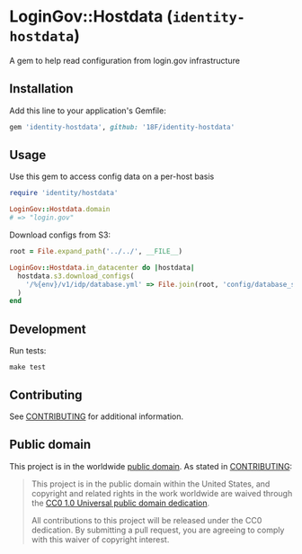 # LoginGov::Hostdata (`identity-hostdata`)

A gem to help read configuration from login.gov infrastructure

## Installation

Add this line to your application's Gemfile:

```ruby
gem 'identity-hostdata', github: '18F/identity-hostdata'
```

## Usage

Use this gem to access config data on a per-host basis

```ruby
require 'identity/hostdata'

LoginGov::Hostdata.domain
# => "login.gov"
```

Download configs from S3:

```ruby
root = File.expand_path('../../', __FILE__)

LoginGov::Hostdata.in_datacenter do |hostdata|
  hostdata.s3.download_configs(
    '/%{env}/v1/idp/database.yml' => File.join(root, 'config/database_s3.yml')
  )
end
```

## Development

Run tests:

```
make test
```

## Contributing

See [CONTRIBUTING](CONTRIBUTING.md) for additional information.

## Public domain

This project is in the worldwide [public domain](LICENSE.md). As stated in [CONTRIBUTING](CONTRIBUTING.md):

> This project is in the public domain within the United States, and copyright and related rights in the work worldwide are waived through the [CC0 1.0 Universal public domain dedication](https://creativecommons.org/publicdomain/zero/1.0/).
>
> All contributions to this project will be released under the CC0 dedication. By submitting a pull request, you are agreeing to comply with this waiver of copyright interest.

